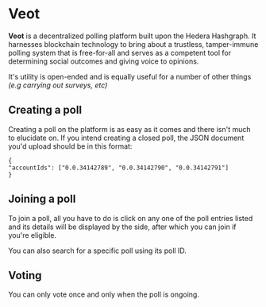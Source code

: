 # Veot

**Veot** is a decentralized polling platform built upon the Hedera Hashgraph. It harnesses blockchain technology to bring about a trustless, tamper-immune polling system that is free-for-all and serves as a competent tool for determining social outcomes and giving voice to opinions.

It's utility is open-ended and is equally useful for a number of other things _(e.g carrying out surveys, etc)_

## Creating a poll

Creating a poll on the platform is as easy as it comes and there isn't much to elucidate on. If you intend creating a closed poll, the JSON document you'd upload should be in this format:

    {
    "accountIds": ["0.0.34142789", "0.0.34142790", "0.0.34142791"]
    }

## Joining a poll

To join a poll, all you have to do is click on any one of the poll entries listed and its details will be displayed by the side, after which you can join if you're eligible.

You can also search for a specific poll using its poll ID.

## Voting

You can only vote once and only when the poll is ongoing.
